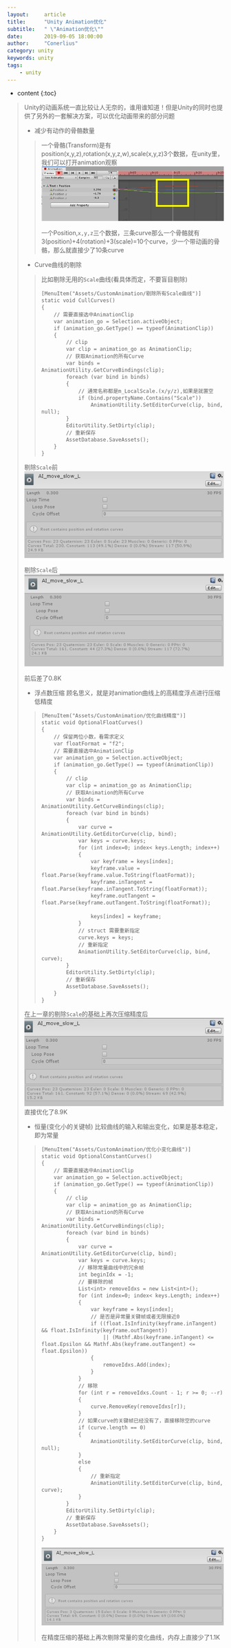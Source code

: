 ```yaml
---
layout:     article
title:      "Unity Animation优化"
subtitle:   " \"Animation优化\""
date:       2019-09-05 18:00:00
author:     "Conerlius"
category: unity
keywords: unity
tags:
    - unity
---
```


* content
{:toc}

> Unity的动画系统一直比较让人无奈的，谁用谁知道！但是Unity的同时也提供了另外的一套解决方案，可以优化动画带来的部分问题
> * 减少有动作的骨骼数量
>> 一个骨骼(Transform)是有position(x,y,z),rotation(x,y,z,w),scale(x,y,z)3个数据，在unity里，我们可以打开animation观察
>> ![png](/images/Unity/CustomAnimation1.jpg)
>>
>> 一个Position,`x,y,z`三个数据，三条curve那么一个骨骼就有3(position)+4(rotation)+3(scale)=10个curve，少一个带动画的骨骼，那么就直接少了10条curve
> * Curve曲线的剔除
>> 比如剔除无用的`Scale`曲线(看具体而定，不要盲目剔除)
>> ```
>> [MenuItem("Assets/CustomAnimation/剔除所有Scale曲线")]
>> static void CullCurves()
>> {
>>     // 需要直接选中AnimationClip
>>     var animation_go = Selection.activeObject;
>>     if (animation_go.GetType() == typeof(AnimationClip))
>>     {
>>         // clip
>>         var clip = animation_go as AnimationClip;
>>         // 获取Animation的所有Curve
>>         var binds = AnimationUtility.GetCurveBindings(clip);
>>         foreach (var bind in binds)
>>         {
>>             // 通常名称都是m_LocalScale.(x/y/z),如果是就置空
>>             if (bind.propertyName.Contains("Scale"))
>>                 AnimationUtility.SetEditorCurve(clip, bind, null);
>>         }
>>         EditorUtility.SetDirty(clip);
>>         // 重新保存
>>         AssetDatabase.SaveAssets();
>>     }
>> }
>> ```
> 剔除`Scale`前
> ![png](/images/Unity/CustomAnimation2.jpg)
> 
> 剔除`Scale`后
> ![png](/images/Unity/CustomAnimation3.jpg)
> 
> 前后差了0.8K
> 
> * 浮点数压缩
> 顾名思义，就是对animation曲线上的高精度浮点进行压缩低精度
>> ```
>> [MenuItem("Assets/CustomAnimation/优化曲线精度")]
>> static void OptionalFloatCurves()
>> {
>>     // 保留两位小数，看需求定义
>>     var floatFormat = "f2";
>>     // 需要直接选中AnimationClip
>>     var animation_go = Selection.activeObject;
>>     if (animation_go.GetType() == typeof(AnimationClip))
>>     {
>>         // clip
>>         var clip = animation_go as AnimationClip;
>>         // 获取Animation的所有Curve
>>         var binds = AnimationUtility.GetCurveBindings(clip);
>>         foreach (var bind in binds)
>>         {
>>             var curve = AnimationUtility.GetEditorCurve(clip, bind);
>>             var keys = curve.keys;
>>             for (int index=0; index< keys.Length; index++)
>>             {
>>                 var keyframe = keys[index];
>>                 keyframe.value = float.Parse(keyframe.value.ToString(floatFormat));
>>                 keyframe.inTangent = float.Parse(keyframe.inTangent.ToString(floatFormat));
>>                 keyframe.outTangent = float.Parse(keyframe.outTangent.ToString(floatFormat));
>> 
>>                 keys[index] = keyframe;
>>             }
>>             // struct 需要重新指定
>>             curve.keys = keys;
>>             // 重新指定
>>             AnimationUtility.SetEditorCurve(clip, bind, curve);
>>         }
>>         EditorUtility.SetDirty(clip);
>>         // 重新保存
>>         AssetDatabase.SaveAssets();
>>     }
>> }
>> ```
>
> 在上一章的剔除`Scale`的基础上再次压缩精度后
> ![png](/images/Unity/CustomAnimation4.jpg)
> 直接优化了8.9K
> * 恒量(变化小的关键帧)
> 比较曲线的输入和输出变化，如果是基本稳定，即为常量
>> ```
>> [MenuItem("Assets/CustomAnimation/优化小变化曲线")]
>> static void OptionalConstantCurves()
>> {
>>     // 需要直接选中AnimationClip
>>     var animation_go = Selection.activeObject;
>>     if (animation_go.GetType() == typeof(AnimationClip))
>>     {
>>         // clip
>>         var clip = animation_go as AnimationClip;
>>         // 获取Animation的所有Curve
>>         var binds = AnimationUtility.GetCurveBindings(clip);
>>         foreach (var bind in binds)
>>         {
>>             var curve = AnimationUtility.GetEditorCurve(clip, bind);
>>             var keys = curve.keys;
>>             // 移除常量曲线中的冗余帧
>>             int beginIdx = -1;
>>             // 要移除的帧
>>             List<int> removeIdxs = new List<int>();
>>             for (int index=0; index< keys.Length; index++)
>>             {
>>                 var keyframe = keys[index];
>>                 // 是否是异常量关键帧或者无限接近0
>>                 if ((float.IsInfinity(keyframe.inTangent) && float.IsInfinity(keyframe.outTangent))
>>                     || (Mathf.Abs(keyframe.inTangent) <= float.Epsilon && Mathf.Abs(keyframe.outTangent) <= float.Epsilon))
>>                 {
>>                     removeIdxs.Add(index);
>>                 }
>>             }
>>             // 移除
>>             for (int r = removeIdxs.Count - 1; r >= 0; --r)
>>             {
>>                 curve.RemoveKey(removeIdxs[r]);
>>             }
>>             // 如果curve的关键帧已经没有了，直接移除空的curve
>>             if (curve.length == 0)
>>             {
>>                 AnimationUtility.SetEditorCurve(clip, bind, null);
>>             }
>>             else
>>             {
>>                 // 重新指定
>>                 AnimationUtility.SetEditorCurve(clip, bind, curve);
>>             }
>>         }
>>         EditorUtility.SetDirty(clip);
>>         // 重新保存
>>         AssetDatabase.SaveAssets();
>>     }
>> }
>> ```
>> ![jpg](/images/Unity/CustomAnimation5.jpg)
>>
>> 在精度压缩的基础上再次剔除常量的变化曲线，内存上直接少了1.1K